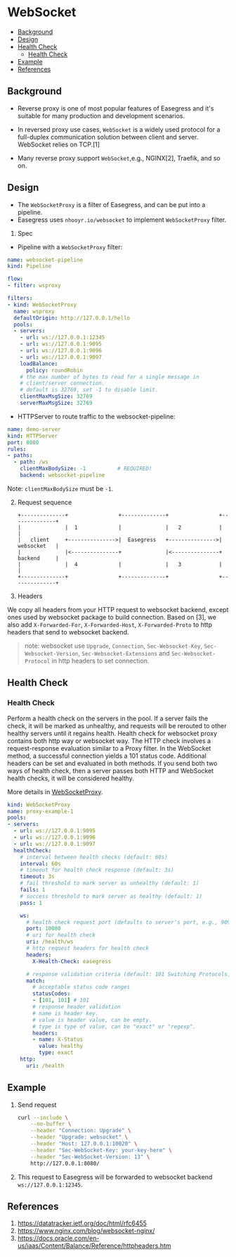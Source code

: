 # WebSocket <!-- omit from toc -->

- [Background](#background)
- [Design](#design)
- [Health Check](#health-check)
  - [Health Check](#health-check-1)
- [Example](#example)
- [References](#references)

## Background

- Reverse proxy is one of most popular features of Easegress and it's suitable
  for many production and development scenarios.

- In reversed proxy use cases, `WebSocket` is a widely used protocol for a
  full-duplex communication solution between client and server. WebSocket
  relies on TCP.[1]

- Many reverse proxy support `WebSocket`,e.g., NGINX[2], Traefik, and so on.

## Design

- The `WebSocketProxy` is a filter of Easegress, and can be put into a pipeline.
- Easegress uses `nhooyr.io/websocket` to implement
  `WebSocketProxy` filter.

1. Spec

* Pipeline with a `WebSocketProxy` filter:
 
```yaml
name: websocket-pipeline
kind: Pipeline

flow:
- filter: wsproxy

filters:
- kind: WebSocketProxy
  name: wsproxy
  defaultOrigin: http://127.0.0.1/hello
  pools:
  - servers:
    - url: ws://127.0.0.1:12345
    - url: ws://127.0.0.1:9095
    - url: ws://127.0.0.1:9096
    - url: ws://127.0.0.1:9097
    loadBalance:
      policy: roundRobin
    # the max number of bytes to read for a single message in 
    # client/server connection.
    # default is 32769, set -1 to disable limit.
    clientMaxMsgSize: 32769
    serverMaxMsgSize: 32769
 ```

* HTTPServer to route traffic to the websocket-pipeline:
 
```yaml
name: demo-server
kind: HTTPServer
port: 8080
rules:
- paths:
  - path: /ws
    clientMaxBodySize: -1          # REQUIRED!
    backend: websocket-pipeline
```

Note: `clientMaxBodySize` must be `-1`.

2. Request sequence

    ```none
    +--------------+                +--------------+                +--------------+  
    |              |  1             |              |   2            |              | 
    |   client     +--------------->|  Easegress   +--------------->|  websocket   |
    |              |<---------------+              |<---------------+  backend     | 
    |              |  4             |              |   3            |              |
    +--------------+                +--------------+                +--------------+
    ```

3. Headers

We copy all headers from your HTTP request to websocket backend, except
ones used by websocket package to build connection. Based on [3], we also
add `X-Forwarded-For`, `X-Forwarded-Host`, `X-Forwarded-Proto` to http
headers that send to websocket backend.

> note: websocket use `Upgrade`, `Connection`, `Sec-Websocket-Key`,
  `Sec-Websocket-Version`, `Sec-Websocket-Extensions` and
  `Sec-Websocket-Protocol` in http headers to set connection.

## Health Check

### Health Check
Perform a health check on the servers in the pool. If a server fails the check, it will be marked as unhealthy, and requests will be rerouted to other healthy servers until it regains health. Health check for websocket proxy contains both http way or websocket way. The HTTP check involves a request-response evaluation similar to a Proxy filter. In the WebSocket method, a successful connection yields a 101 status code. Additional headers can be set and evaluated in both methods. 
If you send both two ways of health check, then a server passes both HTTP and WebSocket health checks, it will be considered healthy.

More details in [WebSocketProxy](../07.Reference/7.02.Filters.md#health-check-1).

```yaml
kind: WebSocketProxy
name: proxy-example-1
pools:
- servers:
  - url: ws://127.0.0.1:9095
  - url: ws://127.0.0.1:9096
  - url: ws://127.0.0.1:9097
  healthCheck:
    # interval between health checks (default: 60s)
    interval: 60s
    # timeout for health check response (default: 3s)
    timeout: 3s
    # fail threshold to mark server as unhealthy (default: 1)
    fails: 1
    # success threshold to mark server as healthy (default: 1)
    pass: 1

    ws:
      # health check request port (defaults to server's port, e.g., 9095)
      port: 10080
      # uri for health check
      uri: /health/ws
      # http request headers for health check
      headers:
        X-Health-Check: easegress

      # response validation criteria (default: 101 Switching Protocols)
      match:
        # acceptable status code ranges 
        statusCodes:
        - [101, 101] # 101
        # response header validation
        # name is header key.
        # value is header value, can be empty. 
        # type is type of value, can be "exact" or "regexp".
        headers:
        - name: X-Status
          value: healthy
          type: exact
    http:
      uri: /health
```

## Example

1. Send request

    ```bash
    curl --include \
        --no-buffer \
        --header "Connection: Upgrade" \
        --header "Upgrade: websocket" \
        --header "Host: 127.0.0.1:10020" \
        --header "Sec-WebSocket-Key: your-key-here" \
        --header "Sec-WebSocket-Version: 13" \
        http://127.0.0.1:8080/
    ```

2. This request to Easegress will be forwarded to websocket backend
   `ws://127.0.0.1:12345`.

## References

1. <https://datatracker.ietf.org/doc/html/rfc6455>
2. <https://www.nginx.com/blog/websocket-nginx/>
3. <https://docs.oracle.com/en-us/iaas/Content/Balance/Reference/httpheaders.htm>
